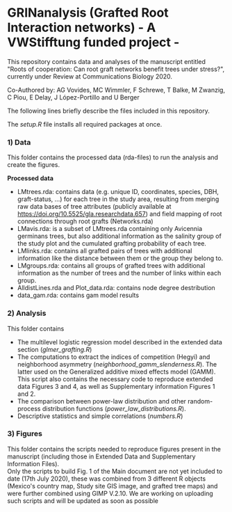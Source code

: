
# GRINanalysis (Grafted Root Interaction networks) - A VWStifftung funded project -

This repository contains data and analyses of the manuscript entitled "Roots of cooperation: Can root graft networks benefit trees under stress?", currently under Review at Communications Biology 2020.

Co-Authored by: AG Vovides, MC Wimmler, F Schrewe, T Balke, M Zwanzig, C Piou, E Delay, J López-Portillo and U Berger

The following lines briefly describe the files included in this repository.

The *setup.R* file installs all required packages at once.

### 1) Data

This folder contains the processed data (rda-files) to run the analysis and create the figures.


**Processed data**

  - LMtrees.rda: contains data (e.g. unique ID, coordinates, species, DBH, graft-status, …) for each tree in the study area, resulting from merging raw data bases of tree attributes (publicly available at https://doi.org/10.5525/gla.researchdata.657) and field mapping of root connections through root grafts (Networks.rda)
  - LMavis.rda: is a subset of LMtrees.rda containing only Avicennia germinans trees, but also additional information as the salinity group of the study plot and the cumulated grafting probability of each tree.
  - LMlinks.rda: contains all grafted pairs of trees with additional information like the distance between them or the group they belong to.
  - LMgroups.rda: contains all groups of grafted trees with additional information as the number of trees and the number of links within each group.
  - AlldistLines.rda and Plot_data.rda: contains node degree destribution 
  - data_gam.rda: contains gam model results


### 2) Analysis

This folder contains

- The multilevel logistic regression model described in the extended data section (*glmer_grafting.R*)
- The computations to extract the indices of competition (Hegyi) and neighborhood asymmetry (*neighborhood_gamm_slenderness.R*). The latter used on the Generalized additive mixed effects model (GAMM). This script also contains the necessary code to reproduce extended data Figures 3 and 4, as well as Supplementary information Figures 1 and 2.
- The comparison between power-law distribution and other random-process distribution functions (*power_law_distributions.R*).
- Descriptive statistics and simple correlations (*numbers.R*)

### 3) Figures

This folder contains the scripts needed to reproduce figures present in the manuscript (including those in Extended Data and Supplementary Information Files).  
Only the scripts to build Fig. 1 of the Main document are not yet included to date (17th July 2020), these was combined from 3 different R objects (Mexico's country map, Study site GIS image, and grafted tree maps) and were further combined using GIMP V.2.10. We are working on uploading such scripts and will be updated as soon as possible
